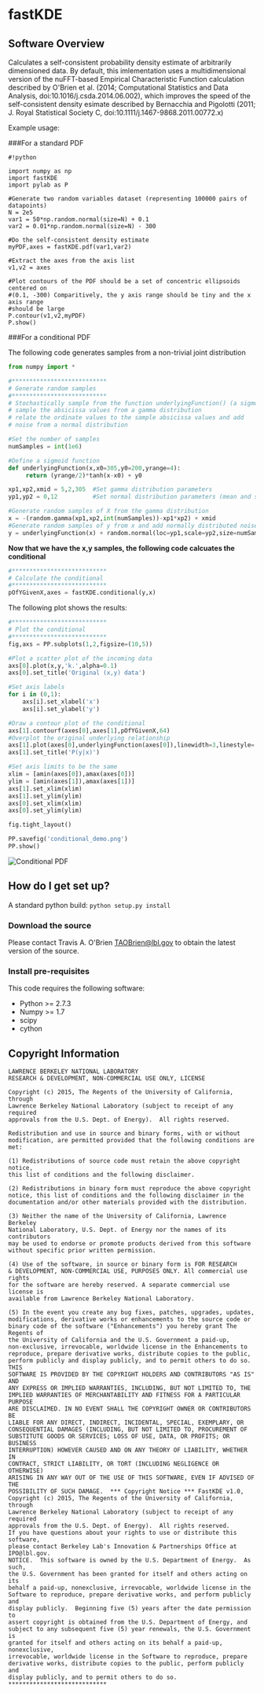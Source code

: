 # fastKDE #

## Software Overview ##

Calculates a self-consistent probability density estimate of arbitrarily
dimensioned data. By default, this imlementation uses a multidimensional
version of the nuFFT-based Empirical Characteristic Function calculation
described by O'Brien et al. (2014; Computational Statistics and Data Analysis,
doi:10.1016/j.csda.2014.06.002), which improves the speed of the
self-consistent density esimate described by Bernacchia and Pigolotti (2011; J.
Royal Statistical Society C, doi:10.1111/j.1467-9868.2011.00772.x)

Example usage:

###For a standard PDF

```
#!python
 
import numpy as np
import fastKDE
import pylab as P

#Generate two random variables dataset (representing 100000 pairs of datapoints)
N = 2e5
var1 = 50*np.random.normal(size=N) + 0.1
var2 = 0.01*np.random.normal(size=N) - 300
  
#Do the self-consistent density estimate
myPDF,axes = fastKDE.pdf(var1,var2)

#Extract the axes from the axis list
v1,v2 = axes

#Plot contours of the PDF should be a set of concentric ellipsoids centered on
#(0.1, -300) Comparitively, the y axis range should be tiny and the x axis range
#should be large
P.contour(v1,v2,myPDF)
P.show()

```

###For a conditional PDF

The following code generates samples from a non-trivial joint distribution
```python
from numpy import *

#***************************
# Generate random samples
#***************************
# Stochastically sample from the function underlyingFunction() (a sigmoid):
# sample the absicissa values from a gamma distribution
# relate the ordinate values to the sample absicissa values and add
# noise from a normal distribution

#Set the number of samples
numSamples = int(1e6)

#Define a sigmoid function
def underlyingFunction(x,x0=305,y0=200,yrange=4):
     return (yrange/2)*tanh(x-x0) + y0

xp1,xp2,xmid = 5,2,305  #Set gamma distribution parameters
yp1,yp2 = 0,12          #Set normal distribution parameters (mean and std)

#Generate random samples of X from the gamma distribution
x = -(random.gamma(xp1,xp2,int(numSamples))-xp1*xp2) + xmid
#Generate random samples of y from x and add normally distributed noise
y = underlyingFunction(x) + random.normal(loc=yp1,scale=yp2,size=numSamples)
```

**Now that we have the x,y samples, the following code calcuates the conditional**
```python
#***************************
# Calculate the conditional
#***************************
pOfYGivenX,axes = fastKDE.conditional(y,x)
```

The following plot shows the results:
```python
#***************************
# Plot the conditional
#***************************
fig,axs = PP.subplots(1,2,figsize=(10,5))

#Plot a scatter plot of the incoming data
axs[0].plot(x,y,'k.',alpha=0.1)
axs[0].set_title('Original (x,y) data')

#Set axis labels
for i in (0,1):
    axs[i].set_xlabel('x')
    axs[i].set_ylabel('y')

#Draw a contour plot of the conditional
axs[1].contourf(axes[0],axes[1],pOfYGivenX,64)
#Overplot the original underlying relationship
axs[1].plot(axes[0],underlyingFunction(axes[0]),linewidth=3,linestyle='--',alpha=0.5)
axs[1].set_title('P(y|x)')

#Set axis limits to be the same
xlim = [amin(axes[0]),amax(axes[0])]
ylim = [amin(axes[1]),amax(axes[1])]
axs[1].set_xlim(xlim)
axs[1].set_ylim(ylim)
axs[0].set_xlim(xlim)
axs[0].set_ylim(ylim)

fig.tight_layout()

PP.savefig('conditional_demo.png')
PP.show()
```
![Conditional PDF](conditional_demo.png)

## How do I get set up? ##

A standard python build:
```python setup.py install```

### Download the source ###

Please contact Travis A. O'Brien <TAOBrien@lbl.gov> to obtain the latest version of the source.

### Install pre-requisites ###
This code requires the following software:
  
  * Python >= 2.7.3
  * Numpy  >= 1.7
  * scipy
  * cython

## Copyright Information ##
```
LAWRENCE BERKELEY NATIONAL LABORATORY
RESEARCH & DEVELOPMENT, NON-COMMERCIAL USE ONLY, LICENSE
 
Copyright (c) 2015, The Regents of the University of California, through
Lawrence Berkeley National Laboratory (subject to receipt of any required
approvals from the U.S. Dept. of Energy).  All rights reserved.
 
Redistribution and use in source and binary forms, with or without
modification, are permitted provided that the following conditions are met:
 
(1) Redistributions of source code must retain the above copyright notice,
this list of conditions and the following disclaimer.
 
(2) Redistributions in binary form must reproduce the above copyright
notice, this list of conditions and the following disclaimer in the
documentation and/or other materials provided with the distribution.
 
(3) Neither the name of the University of California, Lawrence Berkeley
National Laboratory, U.S. Dept. of Energy nor the names of its contributors
may be used to endorse or promote products derived from this software
without specific prior written permission.
 
(4) Use of the software, in source or binary form is FOR RESEARCH
& DEVELOPMENT, NON-COMMERCIAL USE, PURPOSES ONLY. All commercial use rights
for the software are hereby reserved. A separate commercial use license is
available from Lawrence Berkeley National Laboratory.

(5) In the event you create any bug fixes, patches, upgrades, updates,
modifications, derivative works or enhancements to the source code or
binary code of the software ("Enhancements") you hereby grant The Regents of
the University of California and the U.S. Government a paid-up,
non-exclusive, irrevocable, worldwide license in the Enhancements to
reproduce, prepare derivative works, distribute copies to the public,
perform publicly and display publicly, and to permit others to do so.  THIS
SOFTWARE IS PROVIDED BY THE COPYRIGHT HOLDERS AND CONTRIBUTORS "AS IS" AND
ANY EXPRESS OR IMPLIED WARRANTIES, INCLUDING, BUT NOT LIMITED TO, THE
IMPLIED WARRANTIES OF MERCHANTABILITY AND FITNESS FOR A PARTICULAR PURPOSE
ARE DISCLAIMED. IN NO EVENT SHALL THE COPYRIGHT OWNER OR CONTRIBUTORS BE
LIABLE FOR ANY DIRECT, INDIRECT, INCIDENTAL, SPECIAL, EXEMPLARY, OR
CONSEQUENTIAL DAMAGES (INCLUDING, BUT NOT LIMITED TO, PROCUREMENT OF
SUBSTITUTE GOODS OR SERVICES; LOSS OF USE, DATA, OR PROFITS; OR BUSINESS
INTERRUPTION) HOWEVER CAUSED AND ON ANY THEORY OF LIABILITY, WHETHER IN
CONTRACT, STRICT LIABILITY, OR TORT (INCLUDING NEGLIGENCE OR OTHERWISE)
ARISING IN ANY WAY OUT OF THE USE OF THIS SOFTWARE, EVEN IF ADVISED OF THE
POSSIBILITY OF SUCH DAMAGE.  *** Copyright Notice *** FastKDE v1.0,
Copyright (c) 2015, The Regents of the University of California, through
Lawrence Berkeley National Laboratory (subject to receipt of any required
approvals from the U.S. Dept. of Energy).  All rights reserved.
If you have questions about your rights to use or distribute this software,
please contact Berkeley Lab's Innovation & Partnerships Office at
IPO@lbl.gov.
NOTICE.  This software is owned by the U.S. Department of Energy.  As such,
the U.S. Government has been granted for itself and others acting on its
behalf a paid-up, nonexclusive, irrevocable, worldwide license in the
Software to reproduce, prepare derivative works, and perform publicly and
display publicly.  Beginning five (5) years after the date permission to
assert copyright is obtained from the U.S. Department of Energy, and
subject to any subsequent five (5) year renewals, the U.S. Government is
granted for itself and others acting on its behalf a paid-up, nonexclusive,
irrevocable, worldwide license in the Software to reproduce, prepare
derivative works, distribute copies to the public, perform publicly and
display publicly, and to permit others to do so.
****************************
```